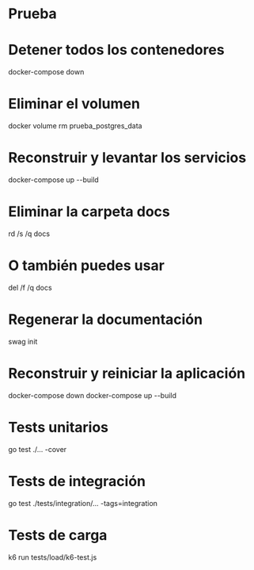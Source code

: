 # Prueba


# Detener todos los contenedores
docker-compose down

# Eliminar el volumen
docker volume rm prueba_postgres_data

# Reconstruir y levantar los servicios
docker-compose up --build


# Eliminar la carpeta docs
rd /s /q docs

# O también puedes usar
del /f /q docs

# Regenerar la documentación
swag init

# Reconstruir y reiniciar la aplicación
docker-compose down
docker-compose up --build

# Tests unitarios
go test ./... -cover

# Tests de integración
go test ./tests/integration/... -tags=integration

# Tests de carga
k6 run tests/load/k6-test.js